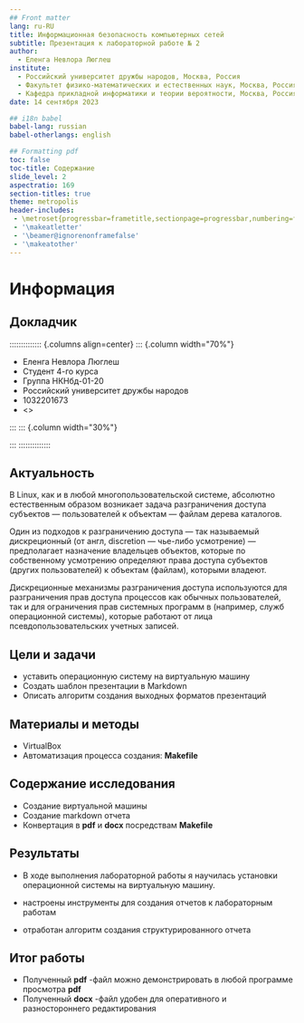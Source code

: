 ```yaml
---
## Front matter
lang: ru-RU
title: Информационная безопасность компьютерных сетей
subtitle: Презентация к лабораторной работе № 2
author:
  - Еленга Невлора Люглеш
institute:
  - Российский университет дружбы народов, Москва, Россия
  - Факультет физико-математических и естественных наук, Москва, Россия
  - Кафедра прикладной информатики и теории вероятности, Москва, Россия
date: 14 сентября 2023

## i18n babel
babel-lang: russian
babel-otherlangs: english

## Formatting pdf
toc: false
toc-title: Содержание
slide_level: 2
aspectratio: 169
section-titles: true
theme: metropolis
header-includes:
 - \metroset{progressbar=frametitle,sectionpage=progressbar,numbering=fraction}
 - '\makeatletter'
 - '\beamer@ignorenonframefalse'
 - '\makeatother'
---
```


# Информация

## Докладчик

:::::::::::::: {.columns align=center}
::: {.column width="70%"}

  * Еленга Невлора Люглеш
  * Студент 4-го курса
  * Группа НКНбд-01-20
  * Российский университет дружбы народов
  * 1032201673
  * <>

:::
::: {.column width="30%"}

:::
::::::::::::::

## Актуальность

В Linux, как и в любой многопользовательской системе, абсолютно естественным образом возникает задача разграничения доступа субъектов — пользователей к объектам — файлам дерева каталогов.

Один из подходов к разграничению доступа — так называемый дискреционный (от англ, discretion — чье-либо усмотрение) — предполагает назначение владельцев объектов, которые по собственному усмотрению определяют права доступа субъектов (других пользователей) к объектам (файлам), которыми владеют.

Дискреционные механизмы разграничения доступа используются для разграничения прав доступа процессов как обычных пользователей, так и для ограничения прав системных программ в (например, служб операционной системы), которые работают от лица псевдопользовательских учетных записей.
 

## Цели и задачи

- уставить операционную систему на виртуальную машину
- Создать шаблон презентации в Markdown    
- Описать алгоритм создания выходных форматов презентаций     

## Материалы и методы

- VirtualBox     
- Автоматизация процесса создания: **Makefile**    

## Содержание исследования

- Создание виртуальной машины     
- Создание markdown отчета    
- Конвертация в **pdf** и **docx** посредствам **Makefile**    

## Результаты

- В ходе выполнения лабораторной работы я научилась установки операционной системы на виртуальную машину.

- настроены инструменты для создания отчетов к лабораторным работам     
- отработан алгоритм создания структурированного отчета    

## Итог работы

- Полученный **pdf** -файл можно демонстрировать в любой программе просмотра **pdf**     
- Полученный **docx** -файл удобен для оперативного и разностороннего редактирования    






